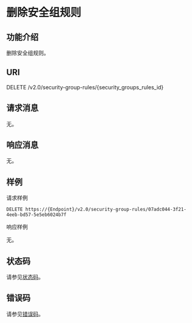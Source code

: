 # 删除安全组规则<a name="ZH-CN_TOPIC_0201534135"></a>

## 功能介绍<a name="section3752875416336"></a>

删除安全组规则。

## URI<a name="section5166852716336"></a>

DELETE /v2.0/security-group-rules/\{security\_groups\_rules\_id\}

## 请求消息<a name="section5557462116336"></a>

无。

## 响应消息<a name="section550786216336"></a>

无。

## 样例<a name="section4563711616336"></a>

请求样例

```
DELETE https://{Endpoint}/v2.0/security-group-rules/07adc044-3f21-4eeb-bd57-5e5eb6024b7f
```

响应样例

无。

## 状态码<a name="section10470352390"></a>

请参见[状态码](状态码.md)。

## 错误码<a name="section85821649202813"></a>

请参见[错误码](错误码.md)。

